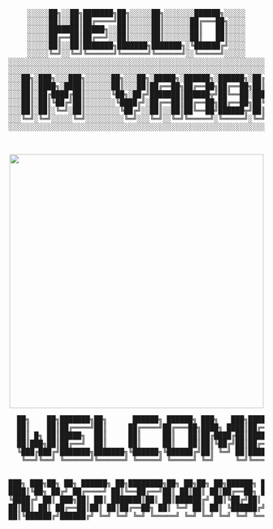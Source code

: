 <div align="center">
  <pre>
░░░░░██╗░░██╗███████╗██╗░░░░░██╗░░░░░░░██████╗░░░░░
░░░░░██║░░██║██╔════╝██║░░░░░██║░░░░░░██╔═══██╗░░░░
░░░░░███████║█████╗░░██║░░░░░██║░░░░░░██║   ██║░░░░
░░░░░██╔══██║██╔══╝░░██║░░░░░██║░░░░░░██║   ██║░░░░
░░░░░██║░░██║███████╗███████╗███████╗░╚██████╔╝░░░░
░░░░░╚═╝░░╚═╝╚══════╝╚══════╝╚══════╝░░╚═════╝░░░░░
░░░░░░░░░░░░░░░░░░░░░░░░░░░░░░░░░░░░░░░░░░░░░░░░░░░░░░░░░░░░░░░░░░░░░░░░░░░░░░░░░░░░░
░░░░░░░░░░░░░░░░░░░░░░░░░░░░░░░░░░░░░░░░░░░░░░░░░░░░░░░░░░░░░░░░░░░░░░░░░░░░░░░░░░░░░
░░░██╗░███╗░░░███╗░░░░░░██╗░░░██╗░█████╗░██████╗░██████╗░██╔══██╗░░█████╗░███╗░░██╗░░
░░░██║░████╗░████║░░░░░░██║░░░██║██╔══██╗██╔══██╗██╔══██╗██║░░██║░██╔══██░████╗░██║░░
░░░██║░██╔████╔██║░░░░░░╚██╗░██╔╝███████║██████╦╝██╚══██░███████║░███████░██╔██╗██║░░
░░░██║░██║╚██╔╝██║░░░░░░░╚████╔╝░██╔══██║██╔══██╗██╔══██╗██╚══██╗░██╔══██░██║╚████║░░
░░░██║░██║░╚═╝░██║░░░░░░░░╚██╔╝░░██║░░██║██╚══██╝██████╦╝██║░░██╝░██║░░██░██║░╚███║░░
░░░╚═╝░╚═╝░░░░░╚═╝░░░░░░░░░╚═╝░░░╚═╝░░╚═╝╚═════╝░╚═════╝░╚═╝░░╚═╝ ╚═╝░░╚═╝╚═╝░░╚══╝░░
░░░░░░░░░░░░░░░░░░░░░░░░░░░░░░░░░░░░░░░░░░░░░░░░░░░░░░░░░░░░░░░░░░░░░░░░░░░░░░░░░░░░░

  </pre>
</div>

<!-- Game Boy Animation -->
<div align="center">
  <img src="https://user-images.githubusercontent.com/74038190/225813708-98b745f2-7d22-48cf-9150-083f1b00d6c9.gif" width="500">
</div>

<div align="center">
  <pre>
  ██╗    ██╗███████╗██╗      ██████╗ ██████╗ ███╗   ███╗███████╗    ████████╗ ██████╗ 
  ██║    ██║██╔════╝██║     ██╔════╝██╔═══██╗████╗ ████║██╔════╝    ╚══██╔══╝██╔═══██╗
  ██║ █╗ ██║█████╗  ██║     ██║     ██║   ██║██╔████╔██║█████╗         ██║   ██║   ██║
  ██║███╗██║██╔══╝  ██║     ██║     ██║   ██║██║╚██╔╝██║██╔══╝         ██║   ██║   ██║
  ╚███╔███╔╝███████╗███████╗╚██████╗╚██████╔╝██║ ╚═╝ ██║███████╗       ██║   ╚██████╔╝
   ╚══╝╚══╝ ╚══════╝╚══════╝ ╚═════╝ ╚═════╝ ╚═╝     ╚═╝╚══════╝       ╚═╝    ╚═════╝ 

  ███╗   ███╗██╗   ██╗     ██████╗ ██╗████████╗██╗  ██╗██╗   ██╗██████╗ 
  ████╗ ████║╚██╗ ██╔╝    ██╔════╝ ██║╚══██╔══╝██║  ██║██║   ██║██╔══██╗
  ██╔████╔██║ ╚████╔╝     ██║  ███╗██║   ██║   ███████║██║   ██║██████╔╝
  ██║╚██╔╝██║  ╚██╔╝      ██║   ██║██║   ██║   ██╔══██║██║   ██║██╔══██╗
  ██║ ╚═╝ ██║   ██║       ╚██████╔╝██║   ██║   ██║  ██║╚██████╔╝██████╔╝
  ╚═╝     ╚═╝   ╚═╝        ╚═════╝ ╚═╝   ╚═╝   ╚═╝  ╚═╝ ╚═════╝ ╚═════╝ 
  </pre>
</div>




<!--
**Vardhan1354/Vardhan1354** is a ✨ _special_ ✨ repository because its `README.md` (this file) appears on your GitHub profile.

Here are some ideas to get you started:

- 🔭 I’m currently working on ...
- 🌱 I’m currently learning ...
- 👯 I’m looking to collaborate on ...
- 🤔 I’m looking for help with ...
- 💬 Ask me about ...
- 📫 How to reach me: ...
- 😄 Pronouns: ...
- ⚡ Fun fact: ...
-->
